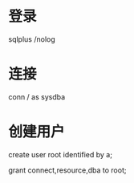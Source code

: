 # 登录

sqlplus /nolog

# 连接

conn / as sysdba

# 创建用户

create user root identified by a;

grant connect,resource,dba to root;
